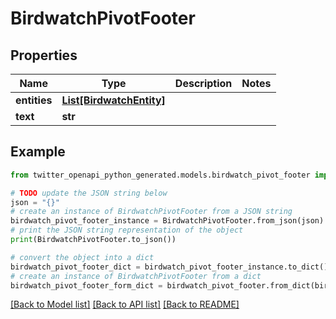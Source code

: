 # BirdwatchPivotFooter


## Properties

Name | Type | Description | Notes
------------ | ------------- | ------------- | -------------
**entities** | [**List[BirdwatchEntity]**](BirdwatchEntity.md) |  | 
**text** | **str** |  | 

## Example

```python
from twitter_openapi_python_generated.models.birdwatch_pivot_footer import BirdwatchPivotFooter

# TODO update the JSON string below
json = "{}"
# create an instance of BirdwatchPivotFooter from a JSON string
birdwatch_pivot_footer_instance = BirdwatchPivotFooter.from_json(json)
# print the JSON string representation of the object
print(BirdwatchPivotFooter.to_json())

# convert the object into a dict
birdwatch_pivot_footer_dict = birdwatch_pivot_footer_instance.to_dict()
# create an instance of BirdwatchPivotFooter from a dict
birdwatch_pivot_footer_form_dict = birdwatch_pivot_footer.from_dict(birdwatch_pivot_footer_dict)
```
[[Back to Model list]](../README.md#documentation-for-models) [[Back to API list]](../README.md#documentation-for-api-endpoints) [[Back to README]](../README.md)


